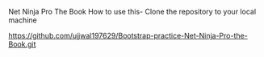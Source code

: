 Net Ninja Pro The Book
How to use this-
Clone the repository to your local machine

https://github.com/ujjwal197629/Bootstrap-practice-Net-Ninja-Pro-the-Book.git
